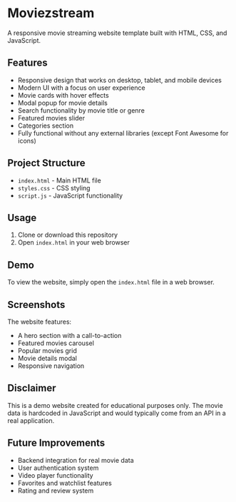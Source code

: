 # Moviezstream

A responsive movie streaming website template built with HTML, CSS, and JavaScript.

## Features

- Responsive design that works on desktop, tablet, and mobile devices
- Modern UI with a focus on user experience
- Movie cards with hover effects
- Modal popup for movie details
- Search functionality by movie title or genre
- Featured movies slider
- Categories section
- Fully functional without any external libraries (except Font Awesome for icons)

## Project Structure

- `index.html` - Main HTML file
- `styles.css` - CSS styling
- `script.js` - JavaScript functionality

## Usage

1. Clone or download this repository
2. Open `index.html` in your web browser

## Demo

To view the website, simply open the `index.html` file in a web browser.

## Screenshots

The website features:
- A hero section with a call-to-action
- Featured movies carousel
- Popular movies grid
- Movie details modal
- Responsive navigation

## Disclaimer

This is a demo website created for educational purposes only. The movie data is hardcoded in JavaScript and would typically come from an API in a real application.

## Future Improvements

- Backend integration for real movie data
- User authentication system
- Video player functionality
- Favorites and watchlist features
- Rating and review system 
